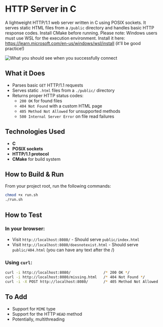 # HTTP Server in C

A lightweight HTTP/1.1 web server written in C using POSIX sockets. It serves static HTML files from a `/public` directory and handles basic HTTP response codes. Install CMake before running.
Please note: Windows users must use WSL for the execution environment. Install it here: https://learn.microsoft.com/en-us/windows/wsl/install (it'll be good practice!)

<img alt="What you should see when you successfully connect" src="https://github.com/katamar1/http-server-c/blob/main/intro.png">

## What it Does

- Parses basic `GET` HTTP/1.1 requests
- Serves static `.html` files from a `./public/` directory
- Returns proper HTTP status codes:
    - `200 OK` for found files
    - `404 Not Found` with a custom HTML page
    - `405 Method Not Allowed` for unsupported methods
    - `500 Internal Server Error` on file read failures


## Technologies Used

- **C**
- **POSIX sockets**
- **HTTP/1.1 protocol**
- **CMake** for build system


## How to Build & Run

From your project root, run the following commands:

```bash
chmod +x run.sh
./run.sh
```

##  How to Test

### In your browser:

- Visit `http://localhost:8080/` - Should serve `public/index.html`
- Visit `http://localhost:8080/doesnotexist.html` - Should serve `public/404.html` (you can have any text after the /)

### Using `curl`:

```bash
curl -i http://localhost:8080/               /* 200 OK */
curl -i http://localhost:8080/missing.html   /* 404 Not Found */
curl -i -X POST http://localhost:8080/       /* 405 Method Not Allowed */
```


## To Add

- Support for `MIME` type
- Support for the HTTP `HEAD` method
- Potentially, multithreading
